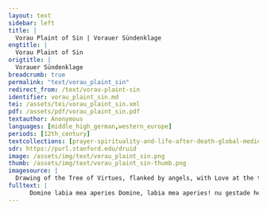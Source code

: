 ```yaml
---
layout: text
sidebar: left
title: |
  Vorau Plaint of Sin | Vorauer Sündenklage
engtitle: |
  Vorau Plaint of Sin
origtitle: |
  Vorauer Sündenklage
breadcrumb: true
permalink: "text/vorau_plaint_sin"
redirect_from: /text/vorau-plaint-sin
identifier: vorau_plaint_sin.md
tei: /assets/tei/vorau_plaint_sin.xml
pdf: /assets/pdf/vorau_plaint_sin.pdf
textauthor: Anonymous
languages: [middle_high_german,western_europe]
periods: [12th_century]
textcollections: [prayer-spirituality-and-life-after-death-global-medieval-perspectives]
sdr: https://purl.stanford.edu/druid 
image: /assets/img/text/vorau_plaint_sin.png
thumb: /assets/img/text/vorau_plaint_sin-thumb.png
imagesource: |
  Drawing of the Tree of Virtues, flanked by angels, with Love at the top with an image of Christ blessing, illustrating epistle IV.1; "Tree of Virtues" from British Library Arundel 44, f.13r. [Public Domain]
fulltext: |
      Domine labia mea aperies Domine, labia mea aperies! nu gestade herre mir des O Lord, grant me this, daz ich din lop gesprechen mege that I may speak your praise. minen munt insliuz unde phlege Open my mouth and guide der werche miner zunge the works of my tongue, daz ich dich bitten kunne so that I may pray to you. daz gib du mir heiliger crist Grant this to me, holy Christ! Sancte Maria du da bist Holy Mary, you who are wareu muoter, reiniu maget the true mother, the pure maiden, zu miner helue wis geladet be invited to my aid! Ich han uon minen sulden Because of my sins des oberisten hulde I have lost, so gravely, uerlorn also harte the love of the highest. durch willen der worte In the name of the words der dir der engel zu sprach that the angel spoke to you do er dir die heren botscaft when he first delivered to you aller erist kundet uon gote the most glorious message from God, nu wis huote ein bote you should today be a messenger an dinen ein bron sun to your only son, an unseren herren to our Lord, an der waren heilant to the true saviour, der allez manchunne enbant who freed all mankind, drut frouwe mit dire dear Lady, with you! zu sinen hulden hilf du mir Help me gain his love durch willen der geburde in the name of his birth – her in diser werlt geborn born here in this world. harte uorhte ich sinen zorn I fear his anger greatly, wande ich mih sculdigen weiz for I know that I am guilty. nu biuilhe ich fruowe minen geist Now, Lady, I give my spirit to you zu helue wariu maget for help, O true maiden. allez daz si dir gechlaget Everything shall be bewailed to you daz mir iemer gewerre that has ever happened to me. ia gedrwe ich dir uerre Yes, I trust you completely.  Himelisgiu chuniginne Queen of heaven, wie uerre ich andich dinge what great hope I have in you daz heil miner sele for the salvation of my soul, durch willen der eren in the name of the honour der dir got des tages irbot that God accorded to you on that day do er durch aller suntære not when he, for the sake of the suffering of all sinners, in dinen reine buch cham entered your pure womb. zeiner muoter er dich nam He chose you as a mother uzzer allen wiben over all other women. ze sele unde ze libe I place both soul and body getriwe ich uil wol dir in your hands in great trust. ein bote wis hiude mir Be a messenger today for me an den hiligen crist to the Holy Christ! ein teil du mirs sculdig bist You are partly responsible  daz du mir heluest umbe got for helping me reach God,  wande du den ewigen lop because you have received eternal praise  durch die sundere inphienge due to sinners. unde newere nie nieman For if no-one had ever  mit sunden beuangen been caught by sin so wær iz unergagen then that which God has done  daz got mit dir getan hat with you would not have happened. nu suche ich armer dinen rat Now I, poor man, seek your guidance, diner helue ist mir not I need your help. durch den heiligen tot In the name of the sacred death den der ware gotesun that the true son of God an deme heren cruce nam took on the glorious cross durch allez daz manneschunne for all of mankind, nu uertilige mine sunde cleanse me of my sins unde heile miner sele and heal my soul! die hulde mines herren Help me regain di hilf du mir gewinnen the love of my Lord – duo gotes gebererinne you, who bore God, nune la mih under wegen niht do not let me go under! uon dir daz ewige liht It is thanks to you that eternal light uber alle dise werlt ir scin shines out over all the world! nu hilf mir sundere heim So help me, a sinner, come home uz diseme wurmgarten from this garden of snakes da wir ingeworfen wurden that we were thrown into durh adames missetat because of Adam’s crime:i.e. eating the forbidden apple. der allez manne chunne hat he, who upon mankind ir woruen michel arbeit has brought great suffering mit siner chelgitechheit through his greed. Nuo hore du urouwe minen ruof Lady, hear my call! dich da got zuo diu gescuof For God created you for this purpose e ich ie wurde – long before I was born – daz du die burde that you might bear the burden  di er uof sich nam with him do ir in dise werlt cham that he took upon himself mit samt ime huobest when he came into this world. in dinen buche duo intruogest You carried him in your womb, maget wesende, du in geberest you bore him, still a maiden, sin chint amme du werest you were his wet nurse, zu dem uronen sale, du in brehdest you brought him to the temple, windelline du ime gedahtest you wrapped him in swaddling clothes. do du in inphienge When you received him, muterlichen du in begienge you met him in a motherly way, an dinen brusten du in zuoge you took him to your breast, in egyptum duo mit im fluohe you fled with him into Egypt. do du diu werch mit im worhtest When you undertook these acts with him, mit im worhtest [undertook with him] wie harte du sin do uorhtest how frightened you were for him! gedruobet du an im diche wurde You were often very worried about him, do hulue du im die burde when you helped him wol tragen mit uollen carry his burden well and gladly, maget umbe wollen O immaculate maiden. Uil harte truoge du die burde You bore a heavy burden, do du daz din chint when you saw your child an dem uronen cruce sahe hangen hanging on the blessed cross. do weiz dir irgangen What happened to you then also der wissage sprach was as the prophet spoke, do er uil uerre hiebeuor sach when, long before, he foresaw den dinen michelen lop the great praise you would have unde al daz | der ware got and all those things that the true God mit dir tuon wolde would do with you. er sprach daz ein sterne solde He said that a star uon dem herren iacobe chome would come from the blessed Jacob da uone wurdest duo urouwe uernomen – this meant you, Lady – dennen wurde ein chint geborn from which a child would be born des ser solde durch uaren which would pierce maget dine sele your soul, maiden. iz solde wesen herre It would become Lord uber elliu diu riche over all kingdoms. er sah iz wærlichen He saw it truly: do daz also ir gie when it happened to you thus, daz man dinen sun hie that he was called your son, do ware mit sere then, with pain din heiligiu sele your holy soul uil harte beuangen was gripped most terribly. er mahtich uon dannen From this he was well able zuo deme sternen wole zelen to count you among the stars, wande dich got selbe zu dem liehte wolde erwelen for God himself chose you to be the light daz uns da sol wisen to show us the way zu deme uronen paradyse to the blessed paradise. Also der mer sterne You are like the star of the sea, den scefman leuet uerre which shows the sailor the way uber genen breiden se far across the wide sea; uns tet diu uinstre da beuor we the former darkness brought us pain – do du maget do irscine but when you, maiden, shone out do was diu sorge hine this suffering was gone, do was druren gestoret grief was banished, vroude irhoret joy resounded uon den engelen hie in erde here on earth from the angels. uil salich du do wurde It is a great blessing that you her indise werlt geborn were born here on earth, wande aller der zorn for all the anger unde elleu diu uientscaft and all the enmity diu under mennisken unt under gote was which existed between men and God, mit dir zu suone hat braht was reconciled through you. uone diu so han ich mir gedaht Because of this I thought daz ich alles mines scaden that I, with all my misdeeds, zuo dir fluht welle haben should flee to you. Vrouw uber allez daz dir ist Lady, greatest of all the things dich der heilige crist that the holy Christ des wirdich hat bedaht has bestowed upon you daz du lop hast braht is that you have brought praise uber alle dise erde to all the earth. no solt du gote werde Now, worthy child of God, mine dige irhoren hear my prayer! du da zu den niun choren For to the nine choirsIn Christian thought, the angels are typically divided into nine groups, or choirs. michele urouwede hast gegeben you have brought great joy, den boten, unde den wissagen and to the apostles and to the prophets, unde den martereren and to the martyrs, den bihteren, also heren to the blessed confessors unt patriarchen and the patriarchsi.e. Abraham, Isaac and Jacob. mit dinen starchen werchen with your great deeds. die hast du gezieret You have adorned them unde hast die mandunge braht and have brought joy. uil manich sele hiut hat Now, many souls gedingen in der helle in hell hope daz in der behwelle that, in hell, uon dinen werchen werde rat they will be helped through your deeds. got mit dir zebrochen hat Through you, God broke down di uesten helleporten the mighty gates of hell. mit gedanchen unde mit worten Neither in thoughts nor in words, noch mit cheiner slahte dinge nor in any other way, so ne chan ich uuore bringen can I express di guote di an dir sint the goodness that you have. du bist des obristen kint You are the child of the highest unde bist doch sin muoter and yet are also his mother. uone diu so tut er vrouwe  Because of this, lady, he does allez daz duo wil all you wish. nun ist miner sunden nie so uil My sins are not so great siner guote nesi mere that his goodness is not greater. ich bite dich durch sine ere I pray to you in the name of his honour daz du ledegest [minen geist to free my spirit, den du in angesten weist]  which you find in a state of fear.The passage in square brackets is inserted in the top margin of the manuscript (in the same hand). Nuo bete ich dich gerne I reach for you gladly, vrouwe uil uerre most distant Lady, want ich wærlichen weiz for I know it truly, wil du ledegen minen geist that if you wish to free my spirit, der mir da ist benomen which is shut away from me, so solt du mir zehelue chomen then you will come to my aid swenne ich disen lip urende when my life comes to an end. des bite ich dich durch willen der urstende I ask you this in the name of the resurrection der der tæte uon deme grabe that he carried out from his grave – der dich da zuo gesezet habe he, who placed you on high zu frouwen uber elleu dinch above all women, in all things, dem wole kunt sint and to whom all my sorrows alle mine sorgen are well known. ich newas ich zu niht worden I had become nothing daz was mir ungewizzen and was unaware. got hete sich geulizzen God strove wi er mohte gezieren unde geren to adorn and honour mine sele unde minen lip my soul and my body, unt han ich mich des selbe sit but I let myself also harte uerstozen fall completely. er wolde mich genozen He wanted me to be a companion den engelen in den hohen of the angels on high, uber die nuon chore above the nine choirs  wolde er mich sezen he wanted to raise me. daz mich des iht mege lezen Queen,i.e. the Virgin Mary.ensure daz bewar du chunniginne that these things are still open to me, durch der wile willen in the name of the moment daz dir got ie chunt wart when God made himself known to you. nu offene mir die wider wart Open up a path of return for me, denn ich her uerheret si so that I may be in glory there. drut frouwe nuo stant mir bi Dear Lady, stand by me, alsich dir des wol getruwe for I trust you in this. wi ungerne ich nu buwe How I now dislike living diz uinster lant in this dark land! zeinem boten wis du mir gesant You were sent to me to be a messenger an den der da wol mach to him, who is well able mir geben den ewigen tach to give me eternal day, daz er mich uuore hinnen by bringing me from this place sciere dar bringe quickly to that place,i.e. from earth to heaven. da ich habe liep an leit where I might have love without suffering froude an arbeit joy without travail, da ich mich iemer mere mende where I might rejoice for ever more, ewiclichen an ende eternally, without end, mit allen den die der gotes chint with all those who have become the children of God mit dinen werchen worden sint through their works. Vrouwe uolliu guotes Lady full of goodness, durh willen des bludes in the name of the blood daz got an dem cruce uz goz that God shed on the cross, unde durch willen des wazeres daz uon siner siten floz and in the name of the water that flowed from his side, gemisket mit drore mixed with blood, nu uernim mich suntere listen to me, a sinner, unde hilf mir daz ich uon deme tiuuele werde enbunden and help me become unbound from the devil, durch willen der uinf wunden in the name of the five wounds der got duch unsich irliten haben that God suffered for our sake, unt durch willen aller der tage and in the name of all the days die er uon | dir getragen wurde in which he was carried by you, unde durch willen diner uferte and in the name of the ascension die du ze himele tete that you made into heaven. nu hilf mir uz dirre note Help me out of this torment, uz disen ubelen woftale out of this evil valley of pain, unde brinch mich zu deme uronen sale and bring me to the church da got den ewigen lon git where God gives eternal reward. nu ledige chunigin inzit Queen, free at this very moment mine uil arme sele my most pitiful soul, durch des grabes ere in the name of the honour of the grave da der uil salige inne lach in which the most sacred man lay, der sinen lip umbe unsich gap who gave up his life for our sake. Nu hilf mir heilbringe Help me, bringer of salvation, wariu uogedinne true Queen aller der uerherten of all the blessed, die diniu werch nerten who are healed by your works. du brehte in die wider uart You brought them a path of return, mit dir diu uinstere wart through you was darkness zu dem liehte uerwandelot transformed into light, mit dir der ewige tot through you the eternal death aller wart zestoret of all men was destroyed, uon dir wart irhoret through you resounded in der helle mandunge joy in hell,  mit dir wart gewunnen through you was won an deme divuele sin ueste the fortress of the devil. aller magde beste Best of all maidens, uon rehte man dich bitten scol it is right that we should pray to you! mit dir der Adames ual Through you Adam’s fall wart braht zuo guode was turned to good, mit dir wart diu huote  through you protection allen mennisken gegeben was given to all mankind, daz ir die engele sulen phlegen for whom the angels must care for beidv naht unde tach both night and day. uil wil du nu heizen maht It is proper that you are called porta paradyses porta paradyses,The poet uses Latin here, which he translates into German in the following line. tuore des himelriches the gate of heaven, muoter des heiles mother of salvation, tilegerinne alles leides banisher of all sorrow. aller gute bistu uol You are full of goodness, din gnade diu sol may your mercy mich ledegen, uon miner meile set me free from my pain, durch willen der reinen in the name of the purity der ime got selbenne behielt an dir that God himself maintained in you. nu hilf trut frouwe mir Help me, dear Lady, unde habe irbarmede uber mich and have mercy upon me. des bitte ich armer minniske dich I, a poor man, pray to you for this, durch willen der note in the name of the suffering der daz herze dines sunes an dem cruce hete of your son’s heart on the cross,  do erhangende darane toute when, hanging from it, he met death, unde durch willen aller der werche da er dich ie mite fruote and in the name of all the deeds through which he ever made you joyful: so hilf mir armen umbe got help me, poor man, come to God, diu wort diu er selbe chot those words, that he himself spoke, daz er diu an mir bewere let him grant them in my case: er sprach nine wolde tot der sundare he said, he wished for the death of no sinners. Scephære aller dinge Creator of all things, nu uernim mine stimme hear my voice! durch sande peteres willen In the name of St Peter, der durch dine minne who, for the sake of your love, an daz breit mere trat walked on the wide sea, durch die liebe daz er dich gerne gesach because his love made him desire to see you, so uernim herre mine gebete listen to my prayer, Lord. allez daz ich ie getete All that I have ever done wider dinen hulden contrary to your love – des wil ich mich suldigen I wish to confess my guilt for these things zu dinen gnaden geben and give myself to your mercy, unde wil dir rihten unze ich lebe and I wish to turn towards you for as long as I live. ob du nu ruochest min If you grant this to me, so sol ich ein riwesere sin I will be a contrite man unze an minen ende until I die. nu solt du mir senden Send me dinen heiligen geist your Holy Spirit! wande du herre uil wol weist For you know full well, Lord, daz elliu miniu dinch  that all of my efforts ane dine helue inwiht sint are nothing without your help. nu ledige herre mir diu bant So, Lord, untie the bands da mide mich der ubele ualant with which the evil enemy hat gebunde so diche has bound me so tightly. uon sinen manegen strichen From his manifold traps moht ich mich niht behuoten I am unable to protect myself, mir newellen heluen dine guote unless your goodness helps me. Got duo solt mich alle zit bewaren God, you should care for me at all times, daz ich rehte geuare so that I take the right path – des bit ich dich herre I ask this of you, Lord, durch des ganges ere in the name of the honour of the journey den du zu dem cruce gienge that you took to the cross, do dich di iuden hiengen when the Jews hanged you, unde durch willen der geburte and in the name of your birth, daz du geborn wurde when you were born durch allez mankunne for all mankind. nu uergip mir mine sunde So forgive me my sins, du uil heiliger crist most holy Christ! duo daz eine bist You are the one wider den ich gesundet han against whom I have sinned, deme ich ouch in rede sol gan and to whom I must also speak, der mir ouch urteilen sol who will also judge me den minen freislichen ual and correct sol bringen zerehte my terrible fall. nu hilf dinem chnete So help your servant durch dinen heiligen tot in the name of your holy death: des ist mir durft not this is my urgent need. Uarre got der getruwe True and faithful God, nu mich mine sunde riuwen I repent my sins unde si ouch gerne buozen welle and desire to do penance for them. nu habe irbarmede uber mich So have mercy upon me! des bite ich armer menske dich I, a poor man, ask this of you, durch aller heiligen ere in the name of the honour of all saints. nu hilf mir daz ich mine sele Help me to inphure uon deme bechen release my soul from torment! uber den lip solt du daz rechen You must judge my body, der ist suldich wider dich which has sinned against you. da mit wil ich With it, I would like dir uil gerne gelten very dearly, to pay recompense daz ich dir so selten for having so seldom han gelonet mir gute rewarded you with goodness daz du mich mit dinem bluote for the fact that you, with your blood, chouftest uon der helle bought me from hell unde uon der heizen bechwelle and from the burning pit. swa ich des uergezzen han Whenever I forgot to do this da han ich uerre getan I caused great damage wider [widere] mineme heile to my salvation. da wil ich mir selbe umbe irteilen I therefore wish to give myself den dinen michelen gerich to your mighty judgement, in diseme libe uber mich so you may judge me in this life. daz mir drort zeleide solde werden That I might endure pain in the other place –I.e. in hell. daz irteile ich ungerne I would not like to grant myself that. daz wurde | lihte zelenge It would surely seem too long, dize genimet sciere ende but it would quickly come to an end daz du mich sin hier ingaltestest if you were to punish me here unde du den geist behaltest and keep my spirit – des sist du herre iemer gelobet for this, Lord, you will always be praised! ich was irtoret unde irtobet I was a mindless fool daz ich des ie uergaz each time I forgot you, der da scephære was you who created uber himel unde uber erde both heaven and earth. daz er ruhte werden That you manifested yourself ein armer menniske durh mich as a poor man for my sake – owe war dahte ich alas, what was I thinking,   daz ich niht enzit uof ensach when I failed to consider you at all times? disiu werlt hat mirre zeiget daz This world has shown me wi ir lon ist getan what sort of reward it offers. daz ir ir so uil gedienet han God must have mercy upon me daz muoze got erbarmen for serving the world so much.  si betruget manegen armen The world has deceived many a poor man eler wanen daz riche si who believes he is rich, er gelit zeiungest der bi which eventually causes him to suffer  uil harte erbarmiclichen very pitifully. nach deme ewigen riche All who are in this condition weruen nu alle die der sin should strive for the eternal realm, daz ist hinen uurder der rat min this is my advice from now on. daz ist stæte unde guot This is steadfast and good. owi wi boslich er tuot Alas, how badly that man behaves der iz niene chophet é who buys none of this é, der marchet zege before the market to do so is gone. ime chumt hernach daz zit Later, the time will come, é sin sele begebe den lip before his soul relinquishes his body, ob elleu div werlt sin eigen wære when, even if he owns the whole world, daz er si gerne gæbe he would gladly give it away truwet ers iht geniezen if he believed he might be saved. daz er den lip lieze If he were to leave his body zebuluer uerbrennen and burn to powder – iz ist enwiht denne then that is the end of him. den der tiuvel so betrivget He whom the devil deceives thus, dem hat er daz halmel uor gezogen making him put it [his confession] off, dem hat er daz halmel uor gezogen that man is denied a helmet with which to defend himself, unz er ingar hat betrogen until he is entirely deceived. Got der gewære True God, nu uernim mich sundære listen to me, a sinner! nu lig ich in dirre tieffe I lie in the depths, an dine guote ich nu ruofe absent from your goodness, and beg you daz du mir bietest dine hant to offer me your hand. ez ist leider uil lanch It was, alas, a long time ago daz ich flos dine hulde that I lost your love. sich huoben mine sulde My sins began des tages do adam on the day Adam dir wart ungehorsam disobeyed you – do viel ich in daz unreht then I fell into wrongdoing. daz han ich sundiger chneht I, a sinful knave, sit uil diche giteniuwet have been greedy ever since. des bivte ich mine riuwe I offer my repentance for this zu dinen gnaden to your mercy: nu solt du mich inphahen may you take me in! durch necheine mine missetat Through no misdeed of mine disiv werlt mich betrogen hat this world has deceived me. si hat mir armen getan It treated me, poor man, also wil manegem man like many other men den sie hat beswichen whom it has tricked. ein teil han ich irite harte [ge] gehenget At times I clung to it too closely, ich uorte ich habe gelenget I feared I had misguided die gnist miner sele the salvation of my soul. gnedger herre Merciful Lord, nu mich dir erbarmen have pity upon me, ia choufest du mihc armen for you bought me, a poor man, mit din selbes bluote with your own blood. warre got durch dine guote True God, in your goodness, nu uernim riuwigen mich listen to me, a penitent man. ich wil mich ruogen wider dich I wish to confess to you. ich binz der wirsiste man I am the worst man der den name ie gewan who ever obtained the name daz er cristen solde sin of Christian. nu la du zorn din Do not let your anger uber mich uerworhten niht dan fall upon me, a man in sin, dar nah unde ich daz garnet han as a result – although I have deserved it – so wære ich ewichlichen ulorn for then I would be lost for eternity. in den sunden wart ich geborn I was born in sin, mit sunden mich diu muoter enphie my mother conceived me in sin, die ich auer in der toufe lie which I then set aside in baptism, da gehiez ich cristenlichiu dinch when I committed myself to Christianity, diu han ich gare erlogen sint which I have since completely denied. Anediger herre Merciful Lord, nu uorhte ich mir sere I am very frightened! want ich mich suldigen weiz For I know I am guilty. aller dinge ich mich uleiz All things in which I was diligent diu waren wider dir were contrary to you – die solt du uergeben mir you should forgive me these things durch miner muoter willen in the name of your mother’s wishes. mine sulde sint niht ringe My guilt is not small, ir ist laider so uil alas, it is so great! ein tail ich dir nu clagen wil I now want to bewail some of it to you, der ich nu gehugen mach which I can remember at the moment. unde sezze ich naht unde tach And even if I sat day and night, sone dorft ich niemer gedagen I would never fall silent ob ich allez solde sagen if I were to speak of all of it. wande ich uie dar zuo For I took to sin leider uil fruo very early, alas. do ich in der wigen lach When I lay in my cradle, done uerliez ich nie nieneiheinen tach there was no day when I did not fail ine getrupte mine muter to plague my mother. ich tete ir luze guotes I was rarely good to her, ich nete ir niwar leit I only caused her suffering. uil manege bosheit Since then I have committed han ich sit begangen many bad deeds: min lip was beuangen my body was consumed mit alles achuste by all kinds of wickedness, under minen brusten and in my breast so newas niuwar zorn unde nit there was nothing other than anger and envy, untriuwe unde uber muote disloyalty and pride. aller unguote My heart was always full was min herze ie uol of all kinds of wickedness, rehter dinge weiz hol it was empty of righteous things. Dem ich wol zu sprach Whomever I spoke to ich neuerliez iz nie durch daz I never left alone ich neriete ime an sine guot until I had drawn him away from his goodness. mit den gedanchen ich in sluch I battered him with my thoughts, ich honde in mit der zungen I screamed at him with my tongue, ich nesprach mit deme munde I spoke with my mouth nie war huoh unde spot nothing but spite and mockery. so ich scolde sprechen din lop When I should have spoken in praise of you so was ich unmuozech I was distracted. daz hastu wol gebuozet You have certainly wiped out that sin – des sag ich dir gande I can say that to you, merciful one! zechirchen ich trage I [was] reluctant at church, gerne ich roupte unde stal I liked to rob and steal, daz unreht ich uerhal I said unrighteous things mere dan ich solde more than I should. neheine maze ich newolde I did not want to be at all moderate mit huore began in my dealings with whores,  dem manne ich sine konen nam I took women from their husbands, michel unreht ich begie I committed many bad deeds. nechein wip ich nelie I left no woman alone ich si mit ir geuallen until I had fallen into sin with her, mit werchen ode mit willen in deeds or desires, ode mit so getanen ge | baren or in acts that die hurlich waren were worthy of whores. da mich auer iehtes umbe was But since it was not only about me,This line is unclear and probably corrupted. vil sciere urvmet ich daz I frequently brought it about daz ich alzoges guot wip that a completely good woman zeleibe brahte ir lip brought suffering upon herself mit unrehten mannen with unrighteous men – des han ich uil begangen I committed this sin frequently. ich hab mit meineiden I have, through perjury, getan so uil zeleide done so much harm miner armen sele to my poor soul. ich phlac des ie herre I always put much effort, Lord, daz ich ein rechere was into being vengeful. der mir iht getet oder gesprach Whoever did or spoke something against me – ich rach halt andere luote dinch I took revenge on those people. an dinen werchen was ich blint I was blind to your works, tore unde stumme deaf and dumb. owi wi wol ich daz chunde Alas, how easy it was for me mit ubele gewinnen to gain profit with wickedness! div heilige minne Sacred love diu was mir ie uerre was far away from me, nu hete ich sie gerne but now I would like it dearly. nu hore ich wol sagen So listen to me say this! swelh man ir nine habe Even if a man had nothing, er uerliese allez daz gut I would cause him to lose all the wealth daz er iemer geduot he had ever obtained. des sorge ich mir harte I am very sorry for this. necheineme ewarten To no priest chom ich niht ze behte did I ever go to confess nie so lutterlichen as audibly and clearly so ich uon rehte solde as I should have done. swenne ich auer denne wolde And when, after confession, die maz iemer iht began I was supposed to show moderation wande mir gnist dar ane scolde stan because my salvation depended upon it, des ich denne da gehiez that which I had promised des negeleiste ich niht I failed to do. Swenne ich solde uasten Whenever I was supposed to fast, so scalt ich den phaphen I cursed the priest der mir die buoze gebot who had given me this penance. zenihte uorhte ich den tot I never feared death; ich wande iemer solde leben I thought I would live for ever. ich han uil diche einem anderen gegeben I often passed onto others deiz mir leit wære things that caused me trouble, swer mir iz gebe regardless who had asked me to do these things. swenne ich herre ie genam Whenever, Lord, I ever dinen heren lichnamen received your holy body,I.e. during the Eucharist den behielt ich unrehte I treated it unjustly –  daz uergip du mir drehtin Lord, forgive me for this. swie herre daz zit was However sacred a day it was, ich neuerliez iz nie durch daz I never paid attention ich inbegienge minnen willen and continued to do as I wished, uber lut unde stille loudly and in silence – so han ich diche uermanet in this way I often held you in contempt. swa ich auer iemannen uant But whenever I found someone der ein irrære was who had been led astray, der geuiel mir aldestebaz he pleased me all the more. den chos ich mir zegesellen I chose him as my companion. nu mohte ich iemer zellen I have to say daz ich iz doh niemer uol zalte that I will never be able to list entirely da mit ich mich ualte those things through which I caused myself to fall. Des ich dir nu ueriehen han All those things that I have just said to you, unde alles des des ich han getan and everything that I have done, mit worten ode mit willen in words or deeds, mit deheiner slahte dinge or with any kind of thing – daz uergip du mir herre forgive me these things, Lord, durch drabes ere through the honour of the grave da du lage inne in which you lay, unde durch dines heiligen crucis willen and in the name of your holy cross, da du ane neme den tot on which you died durch aller sundære not for the suffering of sinners. du rihtiz uber min fleisch Judge my flesh,  daz der min arme geist so that my poor spirit iht uerlorn werde is not lost! is not lost! I was a weak piece of earth unde bin hiute so bose and am today so wicked, sod solt ich mich irlosen that I must set myself free dir herre gehuldigen and turn to you, Lord, aller miner sculde whom, in my sin, ich uil harte uersumet ware I have neglected so much. dem leidigen wizenære To the dreadful tormentor dem wurde sin gehalten ze uile I have cleaved too greatly! ein teil ich is nu uil  For some of this wrongdoing gerne hie gebuozzen I would now gladly like to do penance. daz ich daz getun muoze Holy Christ, grant it to me daz gip du mir heiliger crist that I might do this! du da scephære bist You, who are creator uber himel und unde uber erde of heaven and earth, nu hilf mir daz ich dir noch rehter werde help me become more righteous uor minem ende before my end. des bit ich dich durch dei gebende I pray for this in the name of the binding ties die du doltest uon den iuden you suffered at the hands of the Jews. nu ruche herre mich ze uridennen Lord, grant me peace Uor dem ubelen hunde from the wicked dogThis and further references to the ‘dog’ refer to the devil. der ie zallen stunden who, at all times, wiruet mit flize is assiduous in his attempts daz er mich beswiche to deceive me. er was des leider ane mir gewis He was, alas, certain of me des auer obe got wil nie nist (although, if God wills it, it will never happen), daz er mich in der hant hete certain he had me in his hands. er scol die selben mite That same torment die er mir da wolde geben that he wished to give me in hell –  uil lange ein ubele leben he should live with it for a long time in that evil place.This line doesn’t quite make sense. Waag/Schröder and Maurer render it as vil lange im ubele haben (which [i.e. the torment] I would have in evil circumstances for a very long time). daz ich ir hie uerdienet habe The part of this torment that I have deserved in this world – di nim du mir hie abe release me from it mit ettelichen dingen with various means, daz ich si nine bringe so that I bring none of it an den urteilichen tach to the day of judgement, da niemen nemach when no-one is able sin unreht bescirmen to hide their wrongdoing. da muzen si gehirmen Those people should desist, die hie ir antsage who, in this world, mit ir spehlichen rede in artful speeches da uure bietent make their excuses. ob in ieman riete If anyone advises them on ir sele gnist how to save their souls, des tages iz alzoges ist then at that moment it completely chomen uz allerslahte rate fails to be advice of any kind! so suftent si alze spate Then they sigh only too late. Nuo erchenne ich sundiger chnet I, sinful man, acknowledge uil wol min unrehte full well my wrongdoing, unde alle mine sculde and all my guilt. herre dine hulde Lord, your love han ich harte uerlorn I have lost completely, wol garnet dinen zorn and have certainly earned your anger. du uil heiliger crist Most holy Christ, nu weiz ich uil wol daz du bist I know full well that you are hiute also gnedich, so do just as merciful today, as you were do du deme scachære when you forgave the robber sine meintæte uerlieze for his wrongdoings unde du ime uil wol geheize and granted him life. nuo wil ich owch wider sinen I, too, wish to turn back, uil gerne gewinnen and win dearly, herre dine hulde Lord, your love, unde wil mich hiute sculdigen and wish to give myself, guilty man, in dine gnade geben to your grace, unde wil dir rihten unze ich lebe and to turn to you for as long as I live. nvo ist ouch billich unde reht So it is both good and right daz duo enphahest dinen armen chouf chnet that you should receive your poor servant! Herre uber elliu dinch Lord of all things, dir da wol muoglich sint you are easily able mine sculde zeuergebenne to forgive my sins. nuo | uerlich mir zelebenne Grant me life, unze ich uerworuener scalh so that I, cursed criminal, uon des tiuueles gewalt might from the devil’s power unphure mine sele set my soul free! des bitte ich dich herre I beg you this, Lord, durch willen der eren in the name of the honour diner heren uferte of your glorious ascension. nuo gedenche ane mir der worte Think, in my case, about the words der du spreche dinen iungeren zu that you spoke to your apostles. ane dine helue nemohte niemen niht getun Without your help no-one is able to do anything – daz ist herre uil war this, Lord, is very true! Maria diu newære nie so manich iar Mary would not have lived for so many years inder wuosten gewesen in the desert, der tiere spise genese sustained by the food of animals, ane dine guote without your goodness.The poet here refers to Mary of Egypt, a prostitute who retreats from her sins into the desert and eventually becomes a saint. diu hat mir min gemuote My heart was made gemachet uil ringe light and happy so getaner dinge by such things di uns uon ir sint gescriben that are written about her for us. den du herre wil beuriden Whoever you want to protect, Lord, der ist behalden unde irneren is cared for and kept healthy. ia ist uns ir daz geleren Indeed, we can learn from her, daz si sich so uerre uerworht hete who was so damned daz si der luft inlieze that the air did not allow her to enter zu ierusalem in daz muonster niht the temple in Jerusalem unzen riuwen gihiez until she committed to repent, zu buzeene ir sculde and to do penance for her sins. do gewan si dine hulden Then she won your love, din gnade ir sa den wech insloz and your mercy enclosed her in its path. da zestete si gnoz And then she rejoiced constantly, du uil heiliger crist most holy Christ, daz du so guot bist that you are so good. ouch wart si selbe so guot She herself also became so good bist daz si der luft enbore druoc that the air lifted her up, der ir daz munster e benam which had once kept her from the temple. swen ich sundiger man Whenever I, a sinful man, denche an dine gnade think of your grace, so bin ich uro zeware then I am truly happy so ist mir min gemuote uil ringe and my heart becomes light with joy. so getaner dinge Such things begienge duo diche uil you have often performed – ich engetar noch newil I neither dare nor desire missetruwen diner guote to mistrust your goodness. der ofen der da gluote The oven that glowed den chuldestu den chinden you made cool for the children, daz in dar inne so that inside it div hizze nine war there was no heat.The story of the youths in the fiery furnace is found in the Book of Daniel. Three young men refuse to worship the image of Nebuchadnezzar and are thrown into a furnace, but are protected by God from the flames dinen engel sandest du dar You sent your angel to that place daz er da mit samet in sanch to sing your praise with them, din lop warre heilant O true saviour. Swer sich ie zuo dir geuie Whoever has ever reached out for you, den uerlieze du nie you have never abandoned – daz ist offen unde war this is apparent and true! daz bewarst du wold dar You cared well for ander guoter susannen good Susanna.The story of Susanna is also found in the Book of Daniel. Susanna is falsely accused of adultery by two older men with whom she refuses to sleep; Daniel recognises her innocence. diu was mit noten beuagen She was trapped with torment, ir wart erteilet der tot she was condemned to death, unze din gnade do gebot until your grace commanded eime kindiscem manne a child-like man daz er ir half danne to help her from that situation an allen ir scaden she was in through no fault of her own. di si wolden ulorn han Those who wanted to condemn her mit luggeme urchunde  through their false testimony – uber di do urumedest you gave them die selben urteile the same judgement di si ir zeleide that they, to make her suffer, heten geraten had given her. wande siz alle taten For they had all acted an alle ir sulde without any guilt on her part. des uluren si dine hulde For this they lost your love. Gnediger herre Merciful Lord, du lostest danyelen you set Daniel free, der den lewen was gegeben who had been thrown to the lions,  di uil lange waren hungerige gelegen which had been lying, hungry, for a very long time in einem loche in a pit, daz si in zebrochen such that they should have scolden haben sciere quickly torn him to pieces.The Book of Daniel tells how Daniel is thrown into the lions’ den by Darius, King of Babylon, but miraculously saved by God. do gebud duo den tieren You commanded the animals daz si sin nine ruorten not to touch him. iene si gar zeuuorten They tore to pieces the people di in da dar uuorten who had put him there. nu entlip minen sunden Now spare my soul durch din selbes guote through your own goodness an dem wege der warheite and set it on the path of truth. nuo gip mir geleite Show me the way heim zuo minem erbe home to my inheritance – daz wil mir tieuel wergen the devil wants to keep me from it in his stranglehold. Du nech aller keisere King of Kings, uater aller weisen father of all the wise, uoget aller armen protector of all the poor, nuo la mich dir erbarmen have mercy upon me, daz mir min erbe for the devil wants to keep me from my inheritance der tieuel wil wergen in his stranglehold. daz sol auer ich ein kanpf mit ime uehten But if I must fight a battle with him, des hilf du mir threhtin Lord, then help me, daz ich armer an im gesige a poor man, have victory over him! owi gerne ich in uon mir uertribe Oh, how gladly I would drive him from me, daz er mit mir nehete nechein geuerte would that he had never had anything to do with me! sin lon ist herte His reward is a hard one – ich hore wol sagen indeed, I have heard it said daz er niht nehabe that he has nothing niemanne zegebenne to give to anyone wane bech unde swebel except fire and brimstone, diu zwei wallen unde brinnen which both seethe and burn, der werde niemer ende and of which there will be no end uon ewen unze in ewen for ever and ever. so getane wewen Such pains giebt er zemite he gives as torment. mir wære lieber daz erz ime hete I would rather that he kept them to himself. Ich wil ime uil gerne entinnen I would dearly like to escape him einen bezzeren lon gewinnen and gain a better reward umbe minen scephare from my creator. wi durft mir nuo ware Oh, what need I have now daz ich hete ein brust sloz for a breastplate uur sin ureislic scoz from his sharp arrows, uur sine scerphen strale from his sharp arrows, da mit er an twale which, unhesitatingly, uil diche ramet min he aims at me regularly! diu brustwere darf auer niht sin But the breastplate must not be weder horn noch bein horn or bone, noch stal noch stein or steel or stone –  da wurde ich under irslagen I would be killed beneath it. rehten glouben sol ich haben I must have correct belief unde die ware riuwe and true contrition, unde die guoten triuwe and good loyalty, den stetigen gedingen constant hope, unde die cristenliche minne and Christian love, dult unde demuot patience and humility: die geweffene wæren uil guot these weapons would be good uuor den hunt uerwazen in the face of the damned dog. so muos mir die straze  Then he would have to turn his arrow rumen zagelichen away from me, like a coward, unde al | lenthalben intwichen and go away entirely. Duo sogetane chamf wat Such armour herre niemen nehat no-one has, Lord, wane dem du sie geben wil unless you give it to them. nuo wære rehte daz wir dich vil So it would be right for us in nerchlichen beten to pray to you, frequently and inwardly, umbe alle die ir nine heten for all those people who do not have it, heten so ich sundiger nhean like I do not, a sinful man. swenne ich ettewenne stan Whenever I stand anywhere unde uil gerne bete dich and pray to you, very keenly, niemer nemag ich I am never able uf guon minen munt to open my mouth, so der uerwazene hunt without the cursed dog newaiz wanne zuo uert knowing where to go. der allez guot derne wert He, who likes to cleave to wealth, hat mir ettewaz guot braht gave me some of it  da er mir die guoten andaht and, with it, in haste, sciere mit hat entragen took my good devotion, die ich zu dir scolde haben which I should have directed to you. daz chlage ich diner guote I bewail this to your goodness: dv newellest mich behuoten if you do not wish to protect me er bringet mich in not then he will bring me into trouble. durch dinen heiligen tot In the name of your holy death gedench waz daz ware think what would happen da duo mich sundere if you were to send me, a sinner, uz werden hieze away! la mich des geniezen Therefore let me survive! daz uil wol west daz You know full well daz iz newederez was that it was neither of those, weder isen noch bein neither iron nor bone: iz was ein broder leim it was weak clay da du mich [] uester machenThis should clearly be a couplet. There is no gap in the MS; either the scribe has miscopied the source or there was an error in the source. from which you [made me]. [You did not want to [?]] make me stronger. ich nehan necheine craft I have no power wider die mich herehaft with which to fight ane uehtentent, tægelichen those who come against me, armed, every day, und mich des ewigen riches and would gladly expel me uil gerne bestieze from the eternal kingdom, ob sie diu gotheitAs above. if they could […]. Your godhead uon himele her in erde treip bore you from heaven here to earth in einer armen magede buoch into the womb of a poor maid, zu diu daz du hvlfest uf so that you could help those dem der da geuallen was on earth, who had fallen. daz du herre ie daz That thing that you, Lord, durch unsich getete once did for our sake – daz riet dir din guote your goodness advised you to do it, unde uil uerre din gnade and also your grace, wande wir des unwirdich waren for we were unworthy of it. Wie mohte wir daz uerdienet haben How could we have deserved it daz du dich lieze anslahen that you let yourself be beaten, spoten unde spiwen mocked and spat upon, daz du dich lieze triben that you let yourself be driven an die stat da man dich hie to the place where you were under die da waren ie counted amongst those who were also there, zu den scacheren gezalt amongst the robbers? owi din gotlich gewalt Oh, what godly power you have! do wolt er sich nider neigen Then he wished to bow his head daz er des tages so that, at that moment,Christ has previously be addressed in the second person; here the address changes to the third person (before changing back again in l. 828). deste minner nine was he was not diminished. die helle erunder diu brach He broke into hell down below. do du in dem tode, himel unde erde When you, in death, set all of heaven and earth allez erweget werden into motion, steine di zebrasten dar abe the stones of hell burst asunder. genuo | ge erstunden an dem tage Many rose up on that day die uor manegen iaren who, for many years,  gar eruulet waren had been rotting. sich zaten diu uber elliu diu lant They spread out over all the land. Sich uerwandelote daz lieht The light was transformed! der tivuel der newesse niht The devil did not know waz er in der mennscheit was who he was,I.e. Christ. clothed as a man, di er da uzen ane sach whom he saw there outside of hell – diu gotheit was inuerholn his godhead was hidden from him. daz er da hete uerstolen Those who he stole away im was sin sterchorre chomen joined his chorus of stars. daz ime ouch alle die benomen werden Let those people be kept from the devil die uffe dirre erden who, on earth, sin gebildet nach dire follow your example – daz gib in unde ouch mire grant this to them and also to me! du uil heilige gotes sun You most holy son of God, Qui uiuis &amp; regnas per omnia secula seculorum. qui vivis et regnas per omnia secula seculorum.‘Who live and reign for ever and ever.’                             
---
```


